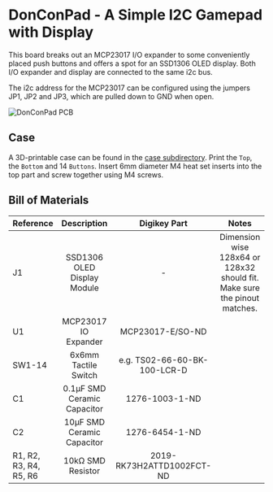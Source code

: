 # DonConPad - A Simple I2C Gamepad with Display

This board breaks out an MCP23017 I/O expander to some conveniently placed push buttons and offers a spot for an SSD1306 OLED display.
Both I/O expander and display are connected to the same i2c bus.

The i2c address for the MCP23017 can be configured using the jumpers JP1, JP2 and JP3, which are pulled down to GND when open.

![DonConPad PCB](board.jpg)

## Case

A 3D-printable case can be found in the [case subdirectory](./Case/). Print the `Top`, the `Bottom` and 14 `Buttons`. Insert 6mm diameter M4 heat set inserts into the top part and screw together using M4 screws.  

## Bill of Materials

| **Reference**          |       **Description**       |       **Digikey Part**       |                                 **Notes**                                 |
| ---------------------- | :-------------------------: | :--------------------------: | :-----------------------------------------------------------------------: |
| J1                     | SSD1306 OLED Display Module |              -               | Dimension wise 128x64 or 128x32 should fit. Make sure the pinout matches. |
| U1                     |    MCP23017 IO Expander     |       MCP23017-E/SO-ND       |                                                                           |
| SW1-14                 |    6x6mm Tactile Switch     | e.g. TS02-66-60-BK-100-LCR-D |                                                                           |
| C1                     | 0.1µF SMD Ceramic Capacitor |        1276-1003-1-ND        |                                                                           |
| C2                     | 10µF SMD Ceramic Capacitor  |        1276-6454-1-ND        |                                                                           |
| R1, R2, R3, R4, R5, R6 |      10kΩ SMD Resistor      |  2019-RK73H2ATTD1002FCT-ND   |                                                                           |
